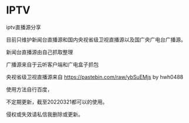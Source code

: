 # IPTV
iptv直播源分享

目前只维护新闻台直播源和国内央视省级卫视直播源以及国广央广电台广播源。

新闻台直播源由自己抓取整理

广播源来自于云听客户端和广电盒子抓包

央视省级卫视直播源来自
https://pastebin.com/raw/ybSuEMjs 
by hwh0488


使用方法自行百度，

不定期更新，截至20220321都可以的使用。

侵权或失效请私信我删除或更新。
